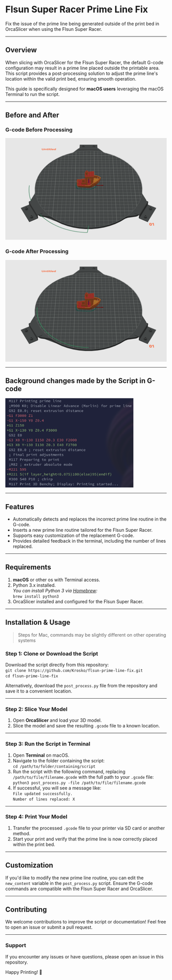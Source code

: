 # **Flsun Super Racer Prime Line Fix**  
Fix the issue of the prime line being generated outside of the print bed in OrcaSlicer when using the Flsun Super Racer.

---

## **Overview**  
When slicing with OrcaSlicer for the Flsun Super Racer, the default G-code configuration may result in a prime line placed outside the printable area. This script provides a post-processing solution to adjust the prime line's location within the valid print bed, ensuring smooth operation.

This guide is specifically designed for **macOS users** leveraging the macOS Terminal to run the script.

---

## **Before and After**
### **G-code Before Processing**
![G-code Before](https://github.com/Krosko/flsun-prime-line-fix/blob/main/images/gcode_before.png)

### **G-code After Processing**
![G-code After](https://github.com/Krosko/flsun-prime-line-fix/blob/main/images/gcode_after.png)

---

## **Background changes made by the Script in G-code**
<p align="left">
  <img width="400" src="https://github.com/Krosko/flsun-prime-line-fix/blob/main/images/diff.png">
</p>

---

## **Features**
- Automatically detects and replaces the incorrect prime line routine in the G-code.  
- Inserts a new prime line routine tailored for the Flsun Super Racer.  
- Supports easy customization of the replacement G-code.  
- Provides detailed feedback in the terminal, including the number of lines replaced.  

---

## **Requirements**
1. **macOS** or other os with Terminal access.
2. Python 3.x installed.  
   *You can install Python 3 via [Homebrew](https://brew.sh/):*  
   `brew install python3`
3. OrcaSlicer installed and configured for the Flsun Super Racer.  

---

## **Installation & Usage**

> Steps for Mac, commands may be slightly different on other operating systems

### **Step 1: Clone or Download the Script**
Download the script directly from this repository:  
`git clone https://github.com/Krosko/flsun-prime-line-fix.git`  
`cd flsun-prime-line-fix`

Alternatively, download the `post_process.py` file from the repository and save it to a convenient location.

---

### **Step 2: Slice Your Model**
1. Open **OrcaSlicer** and load your 3D model.  
2. Slice the model and save the resulting `.gcode` file to a known location.  

---

### **Step 3: Run the Script in Terminal**
1. Open **Terminal** on macOS.  
2. Navigate to the folder containing the script:  
   `cd /path/to/folder/containing/script`
3. Run the script with the following command, replacing `/path/to/file/filename.gcode` with the full path to your `.gcode` file:  
   `python3 post_process.py -file /path/to/file/filename.gcode`
4. If successful, you will see a message like:  
   `File updated successfully.`  
   `Number of lines replaced: X`

---

### **Step 4: Print Your Model**
1. Transfer the processed `.gcode` file to your printer via SD card or another method.  
2. Start your print and verify that the prime line is now correctly placed within the print bed.  

---

## **Customization**
If you'd like to modify the new prime line routine, you can edit the `new_content` variable in the `post_process.py` script. Ensure the G-code commands are compatible with the Flsun Super Racer and OrcaSlicer.

---

## **Contributing**
We welcome contributions to improve the script or documentation! Feel free to open an issue or submit a pull request.

---

### **Support**
If you encounter any issues or have questions, please open an issue in this repository.  

Happy Printing! 🎉  
